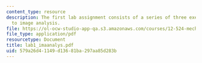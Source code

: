 ```yaml
---
content_type: resource
description: The first lab assignment consists of a series of three exercises related
  to image analysis.
file: https://ol-ocw-studio-app-qa.s3.amazonaws.com/courses/12-524-mechanical-properties-of-rocks-fall-2005/579a26d41149d13681ba297aa85d283b_lab1_imaanalys.pdf
file_type: application/pdf
resourcetype: Document
title: lab1_imaanalys.pdf
uid: 579a26d4-1149-d136-81ba-297aa85d283b
---
```


